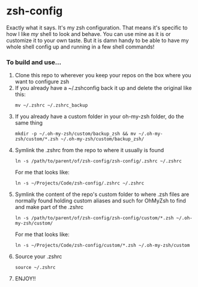 # zsh-config

Exactly what it says. It's my zsh configuration. That means it's specific to how I like *my* shell to look and behave. 
You can use mine as it is or customize it to your own taste. But it is damn handy to be able to have my whole shell 
config up and running in a few shell commands!

### To build and use...

1. Clone this repo to wherever you keep your repos on the box where you want to configure zsh
2. If you already have a ~/.zshconfig back it up and delete the original like this:
   ```
   mv ~/.zshrc ~/.zshrc_backup
   ```
3. If you already have a custom folder in your oh-my-zsh folder, do the same thing
   ```
   mkdir -p ~/.oh-my-zsh/custom/backup_zsh && mv ~/.oh-my-zsh/custom/*.zsh ~/.oh-my-zsh/custom/backup_zsh/
   ```
4. Symlink the .zshrc from the repo to where it usually is found
   ```
   ln -s /path/to/parent/of/zsh-config/zsh-config/.zshrc ~/.zshrc
   ```
   For me that looks like:
   ```
   ln -s ~/Projects/Code/zsh-config/.zshrc ~/.zshrc
   ```
5. Symlink the content of the repo's custom folder to where .zsh files are normally found holding custom aliases and such for OhMyZsh to find and make part of the .zshrc
   ```
   ln -s /path/to/parent/of/zsh-config/zsh-config/custom/*.zsh ~/.oh-my-zsh/custom/
   ```
   For me that looks like:
   ```
   ln -s ~/Projects/Code/zsh-config/custom/*.zsh ~/.oh-my-zsh/custom
   ```
6. Source your .zshrc
   ```
   source ~/.zshrc
   ```
7. ENJOY!!
